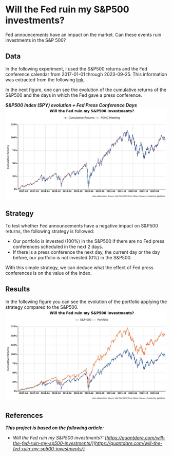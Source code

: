# Will the Fed ruin my S&P500 investments?
Fed announcements have an impact on the market. Can these events ruin investments in the S&P 500?

## Data
In the following experiment, I used the S&P500 returns and the Fed conference calendar from 2017-01-01 through 2023-09-25. This information was extracted from the following [link](https://www.federalreserve.gov/newsevents/calendar.htm).

In the next figure, one can see the evolution of the cumulative returns of the S&P500 and the days in which the Fed gave a press conference.

***S&P500 Index (SPY) evolution + Fed Press Conference Days***
![SP500 and Fed Conference Days](https://github.com/Jaldekoa/Will-the-Fed-ruin-my-S-P500-investments/blob/main/img/Plot%201.jpg?raw=true)

## Strategy
To test whether Fed announcements have a negative impact on S&P500 returns, the following strategy is followed:
 - Our portfolio is invested (100%) in the S&P500 if there are no Fed press conferences scheduled in the next 2 days.
 - If there is a press conference the next day, the current day or the day before, our portfolio is not invested (0%) in the S&P500.

With this simple strategy, we can deduce what the effect of Fed press conferences is on the value of the index.

## Results
In the following figure you can see the evolution of the portfolio applying the strategy compared to the S&P500.
![Strategy vs SP500](https://github.com/Jaldekoa/Will-the-Fed-ruin-my-S-P500-investments/blob/main/img/Plot%202.jpg?raw=true)

## References
***This project is based on the following article:***
- *Will the Fed ruin my S&P500 investments?: [https://quantdare.com/will-the-fed-ruin-my-sp500-investments/](https://quantdare.com/will-the-fed-ruin-my-sp500-investments/)*
